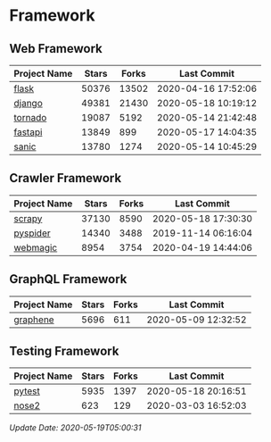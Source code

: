 # Framework

## Web Framework

| Project Name | Stars | Forks | Last Commit |
| ------------ | ----- | ----- | ----------- |
| [flask](https://github.com/pallets/flask) | 50376 | 13502 | 2020-04-16 17:52:06 |
| [django](https://github.com/django/django) | 49381 | 21430 | 2020-05-18 10:19:12 |
| [tornado](https://github.com/tornadoweb/tornado) | 19087 | 5192 | 2020-05-14 21:42:48 |
| [fastapi](https://github.com/tiangolo/fastapi) | 13849 | 899 | 2020-05-17 14:04:35 |
| [sanic](https://github.com/huge-success/sanic) | 13780 | 1274 | 2020-05-14 10:45:29 |

## Crawler Framework

| Project Name | Stars | Forks | Last Commit |
| ------------ | ----- | ----- | ----------- |
| [scrapy](https://github.com/scrapy/scrapy) | 37130 | 8590 | 2020-05-18 17:30:30 |
| [pyspider](https://github.com/binux/pyspider) | 14340 | 3488 | 2019-11-14 06:16:04 |
| [webmagic](https://github.com/code4craft/webmagic) | 8954 | 3754 | 2020-04-19 14:44:06 |

## GraphQL Framework

| Project Name | Stars | Forks | Last Commit |
| ------------ | ----- | ----- | ----------- |
| [graphene](https://github.com/graphql-python/graphene) | 5696 | 611 | 2020-05-09 12:32:52 |

## Testing Framework

| Project Name | Stars | Forks | Last Commit |
| ------------ | ----- | ----- | ----------- |
| [pytest](https://github.com/pytest-dev/pytest) | 5935 | 1397 | 2020-05-18 20:16:51 |
| [nose2](https://github.com/nose-devs/nose2) | 623 | 129 | 2020-03-03 16:52:03 |

*Update Date: 2020-05-19T05:00:31*